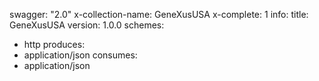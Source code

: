 swagger: "2.0"
x-collection-name: GeneXusUSA
x-complete: 1
info:
  title: GeneXusUSA
  version: 1.0.0
schemes:
- http
produces:
- application/json
consumes:
- application/json